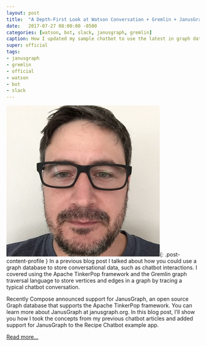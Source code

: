 ```yaml
---
layout: post
title:  "A Depth-First Look at Watson Conversation + Gremlin + JanusGraph"
date:   2017-07-27 08:00:00 -0500
categories: [watson, bot, slack, janusgraph, gremlin]
caption: How I updated my sample chatbot to use the latest in graph databases.
super: official
tags:
- janusgraph
- gremlin
- official
- watson
- bot
- slack
---
```


![Super Official](/img/profile1.jpg){: .post-content-profile } In a previous blog post I talked about how you could use a graph database to store conversational data, such as chatbot interactions. I covered using the Apache TinkerPop framework and the Gremlin graph traversal language to store vertices and edges in a graph by tracing a typical chatbot conversation.

Recently Compose announced support for JanusGraph, an open source Graph database that supports the Apache TinkerPop framework. You can learn more about JanusGraph at janusgraph.org.
In this blog post, I’ll show you how I took the concepts from my previous chatbot articles and added support for JanusGraph to the Recipe Chatbot example app.

[Read more...](https://medium.com/ibm-watson-data-lab/a-depth-first-look-at-watson-conversation-gremlin-janusgraph-42be16335eef)
